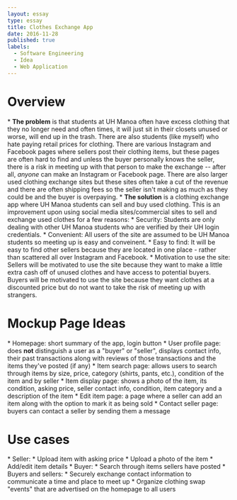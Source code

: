 ```yaml
---
layout: essay
type: essay
title: Clothes Exchange App
date: 2016-11-28
published: true
labels:
  - Software Engineering
  - Idea
  - Web Application
---
```


<h1>Overview</h1>
  * <b>The problem</b> is that students at UH Manoa often have excess clothing that they no longer need and often times, it will just sit in their closets unused or worse, will end up in the trash. There are also students (like myself) who hate paying retail prices for clothing. There are various Instagram and Facebook pages where sellers post their clothing items, but these pages are often hard to find and unless the buyer personally knows the seller, there is a risk in meeting up with that person to make the exchange -- after all, <i>anyone</i> can make an Instagram or Facebook page. There are also larger used clothing exchange sites but these sites often take a cut of the revenue and there are often shipping fees so the seller isn't making as much as they could be and the buyer is overpaying. 
  * <b>The solution</b> is a clothing exchange app where UH Manoa students can sell and buy used clothing. This is an improvement upon using social media sites/commercial sites to sell and exchange used clothes for a few reasons:
    * Security: Students are only dealing with other UH Manoa students who are verified by their UH login credentials.
    * Convenient: All users of the site are assumed to be UH Manoa students so meeting up is easy and conveinent.
    * Easy to find: It will be easy to find other sellers because they are located in one place - rather than scattered all over Instagram and Facebook.
    * Motivation to use the site: Sellers will be motivated to use the site because they want to make a little extra cash off of unused clothes and have access to potential buyers. Buyers will be motivated to use the site because they want clothes at a discounted price but do not want to take the risk of meeting up with strangers.
  
<h1>Mockup Page Ideas</h1>
* Homepage: short summary of the app, login button
* User profile page: does <b>not</b> distinguish a user as a "buyer" or "seller", displays contact info, their past transactions along with reviews of those transactions and the items they've posted (if any)
* Item search page: allows users to search through items by size, price, category (shirts, pants, etc.), condition of the item and by seller
* Item display page: shows a photo of the item, its condition, asking price, seller contact info, condition, item category and a description of the item
* Edit item page: a page where a seller can add an item along with the option to mark it as being sold
* Contact seller page: buyers can contact a seller by sending them a message

<h1>Use cases</h1>
* Seller:
  * Upload item with asking price
  * Upload a photo of the item
  * Add/edit item details
* Buyer: 
  * Search through items sellers have posted
* Buyers and sellers:
  * Securely exchange contact information to communicate a time and place to meet up 
  * Organize clothing swap "events" that are advertised on the homepage to all users

  
  
